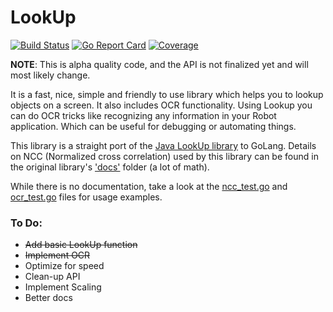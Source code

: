 # LookUp
[![Build Status](https://github.com/deluan/go-lookup/workflows/CI/badge.svg)](https://github.com/deluan/go-lookup/actions)
[![Go Report Card](https://goreportcard.com/badge/github.com/deluan/go-lookup)](https://goreportcard.com/report/github.com/deluan/go-lookup)
[![Coverage](http://gocover.io/_badge/github.com/deluan/go-lookup)](http://gocover.io/github.com/deluan/go-lookup) 

**NOTE**: This is alpha quality code, and the API is not finalized yet and will most likely change.

It is a fast, nice, simple and friendly to use library which helps you to lookup objects on a screen. It also includes 
OCR functionality. Using Lookup you can do OCR tricks like recognizing any information in your Robot application. 
Which can be useful for debugging or automating things.

This library is a straight port of the [Java LookUp library](https://github.com/iamshajeer/lookup) to GoLang.
Details on NCC (Normalized cross correlation) used by this library can be found in the original 
library's ['docs'](https://github.com/corintio/lookup/tree/master/docs) folder (a lot of math).

While there is no documentation, take a look at the [ncc_test.go](ncc_test.go) and [ocr_test.go](ocr_test.go) files
for usage examples.

### To Do:
- ~~Add basic LookUp function~~
- ~~Implement OCR~~
- Optimize for speed
- Clean-up API
- Implement Scaling
- Better docs
